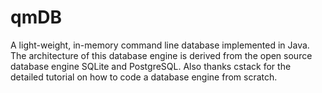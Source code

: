 # qmDB
A light-weight, in-memory command line database implemented in Java. The architecture of this database engine is derived from the open source database engine SQLite and PostgreSQL. Also thanks cstack for the detailed tutorial on how to code a database engine from scratch. 

